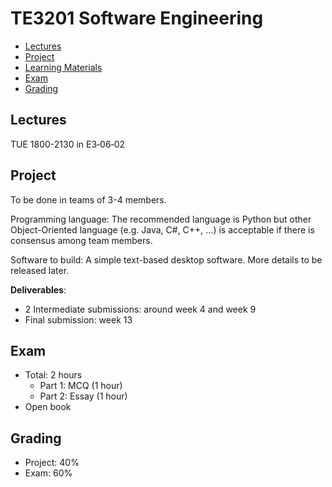 <link rel="stylesheet" href="{{baseUrl}}/css/main.css">

<include src="../common/header.md" />

<div class="website-content">

# TE3201 Software Engineering

* [Lectures](#lectures)
* [Project](#project)
* [Learning Materials](#learning-materials)
* [Exam](#exam)
* [Grading](#grading)

## Lectures 

TUE 1800-2130 in E3‐06‐02

<include src="learningMaterials.md" />

## Project

To be done in teams of 3-4 members.

Programming language: The recommended language is Python but other Object-Oriented language (e.g. Java, C#, C++, ...) is acceptable if there is consensus among team members.

Software to build: A simple text-based desktop software. More details to be released later.

**Deliverables**:
* 2 Intermediate submissions: around week 4 and week 9
* Final submission: week 13

## Exam

* Total: 2 hours
  * Part 1: MCQ (1 hour)
  * Part 2: Essay (1 hour)
* Open book

## Grading
 
* Project: 40%
* Exam: 60%

</div>

